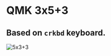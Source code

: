 # QMK 3x5+3

## Based on `crkbd` keyboard.
![5x3+3](https://github.com/user-attachments/assets/e5f65479-314f-40cc-a20e-70850198db7d)
